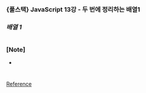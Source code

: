 ### {풀스택} JavaScript 13강 - 두 번에 정리하는 배열1

### _배열 1_

#

### [Note]

-

#

[Reference](https://www.youtube.com/watch?v=6T_Qr3Dfg-A&ab_channel=%EC%8B%9C%EB%8B%88%EC%96%B4%EC%BD%94%EB%94%A9)
